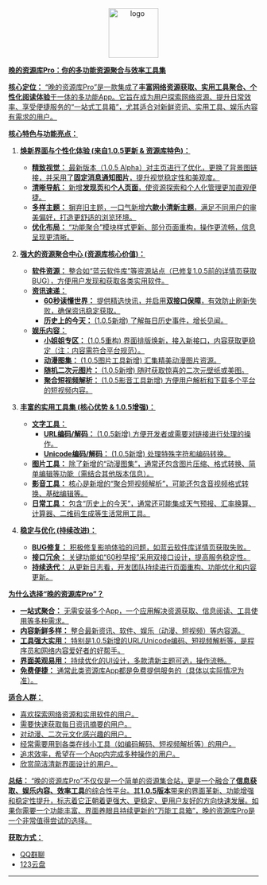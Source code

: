 <div align="center">
  <a href="https://flowus.cn/wdzyk/share/f03cf2e4-efd3-4408-90f7-f13fc092254e"><img width="100px" alt="logo" src="https://fs-im-kefu.7moor-fs1.com/ly/4d2c3f00-7d4c-11e5-af15-41bf63ae4ea0/d7d7a7f72f2cd05f/icon.png"/>
 
<div align="left">  
  
**晚的资源库Pro：你的多功能资源聚合与效率工具集**

**核心定位：**
“晚的资源库Pro”是一款集成了**丰富网络资源获取、实用工具聚合、个性化阅读体验**于一体的多功能App。它旨在成为用户探索网络资源、提升日常效率、享受便捷服务的“一站式工具箱”，尤其适合对新鲜资讯、实用工具、娱乐内容有需求的用户。

**核心特色与功能亮点：**

1.  **焕新界面与个性化体验 (来自1.0.5更新 & 资源库特色)：**
    *   **精致视觉：** 最新版本（1.0.5 Alpha）对主页进行了优化，更换了背景图链接，并采用了**固定消息通知图片**，提升视觉稳定性和美观度。
    *   **清晰导航：** 新增**发现页**和**个人页面**，使资源探索和个人化管理更加直观便捷。
    *   **多样主题：** 摒弃旧主题，一口气新增**六款小清新主题**，满足不同用户的审美偏好，打造更舒适的浏览环境。
    *   **优化布局：** “功能聚合”模块样式更新、部分页面重构，操作更流畅，信息呈现更清晰。

2.  **强大的资源聚合中心 (资源库核心价值)：**
    *   **软件资源：** 整合如“蓝云软件库”等资源站点（已修复1.0.5前的详情页获取BUG），方便用户发现和获取各类实用软件。
    *   **资讯速递：**
        *   **60秒读懂世界：** 提供精选快讯，并启用**双接口保障**，有效防止刷新失败，确保资讯稳定获取。
        *   **历史上的今天：** (1.0.5新增) 了解每日历史事件，增长见闻。
    *   **娱乐内容：**
        *   **小姐姐专区：** (1.0.5重构) 界面排版焕新，接入新接口，内容获取更稳定（注：内容需符合平台规范）。
        *   **动漫图集：** (1.0.5图片工具新增) 汇集精美动漫图片资源。
        *   **随机二次元图片：** (1.0.5新增) 随时获取惊喜的二次元壁纸或美图。
        *   **聚合短视频解析：** (1.0.5影音工具新增) 方便用户解析和下载多个平台的短视频内容。

3.  **丰富的实用工具集 (核心优势 & 1.0.5增强)：**
    *   **文字工具：**
        *   **URL编码/解码：** (1.0.5新增) 方便开发者或需要对链接进行处理的操作。
        *   **Unicode编码/解码：** (1.0.5新增) 处理特殊字符和编码转换。
    *   **图片工具：** 除了新增的“动漫图集”，通常还包含图片压缩、格式转换、简单编辑等功能（需结合其他版本信息）。
    *   **影音工具：** 核心是新增的“聚合短视频解析”，可能还包含音视频格式转换、基础编辑等。
    *   **日常工具：** 包含“历史上的今天”，通常还可能集成天气预报、汇率换算、计算器、二维码生成等生活常用工具。

4.  **稳定与优化 (持续改进)：**
    *   **BUG修复：** 积极修复影响体验的问题，如蓝云软件库详情页获取失败。
    *   **接口冗余：** 关键功能如“60秒早报”采用双接口设计，提高服务稳定性。
    *   **持续迭代：** 从更新日志看，开发团队持续进行页面重构、功能优化和内容更新。

**为什么选择“晚的资源库Pro”？**

*   **一站式聚合：** 无需安装多个App，一个应用解决资源获取、信息阅读、工具使用等多种需求。
*   **内容新鲜多样：** 整合最新资讯、软件、娱乐（动漫、短视频）等内容源。
*   **工具强大实用：** 特别是1.0.5新增的URL/Unicode编码、短视频解析等，是程序员和网络内容爱好者的好帮手。
*   **界面美观易用：** 持续优化的UI设计，多款清新主题可选，操作流畅。
*   **免费便捷：** 通常此类资源库App都是免费提供服务的（具体以实际情况为准）。

**适合人群：**

*   喜欢探索网络资源和实用软件的用户。
*   需要快速获取每日资讯摘要的用户。
*   对动漫、二次元文化感兴趣的用户。
*   经常需要用到各类在线小工具（如编码解码、短视频解析等）的用户。
*   追求效率，希望在一个App内完成多种操作的用户。
*   欣赏简洁清新界面设计的用户。

**总结：**
“晚的资源库Pro”不仅仅是一个简单的资源集合站，更是一个融合了**信息获取、娱乐内容、效率工具**的综合性平台。其**1.0.5版本**带来的界面革新、功能增强和稳定性提升，标志着它正朝着更强大、更稳定、更用户友好的方向快速发展。如果你需要一个功能丰富、界面养眼且持续更新的“万能工具箱”，晚的资源库Pro是一个非常值得尝试的选择。

**获取方式：**
- [QQ群聊](http://qm.qq.com/cgi-bin/qm/qr?_wv=1027&k=uwsKwYOHuNdrr7jXNk4HI-VG2qBG-xJ6&authKey=QoKdEGe%2FY0Pxc3IczCHm%2FgSfecByLJjfBG6Hbj%2FuWTFoRMl5QCMqlL5JlOsZ94ct&noverify=0&group_code=773526766)
 - [123云盘](https://www.123pan.com/s/63nZVv-yEyMd.html)

---


